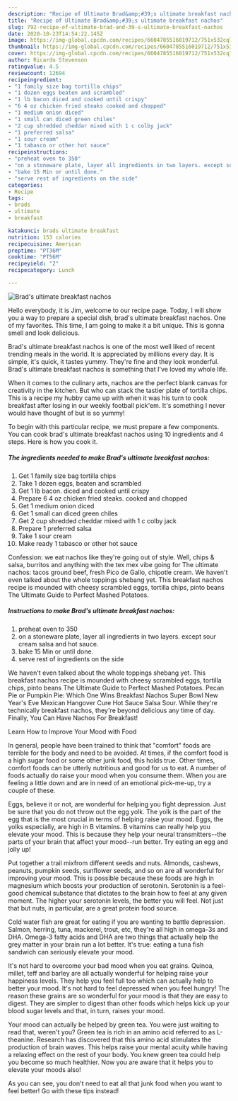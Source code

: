 ```yaml
---
description: "Recipe of Ultimate Brad&amp;#39;s ultimate breakfast nachos"
title: "Recipe of Ultimate Brad&amp;#39;s ultimate breakfast nachos"
slug: 792-recipe-of-ultimate-brad-and-39-s-ultimate-breakfast-nachos
date: 2020-10-23T14:54:22.145Z
image: https://img-global.cpcdn.com/recipes/6604785516019712/751x532cq70/brads-ultimate-breakfast-nachos-recipe-main-photo.jpg
thumbnail: https://img-global.cpcdn.com/recipes/6604785516019712/751x532cq70/brads-ultimate-breakfast-nachos-recipe-main-photo.jpg
cover: https://img-global.cpcdn.com/recipes/6604785516019712/751x532cq70/brads-ultimate-breakfast-nachos-recipe-main-photo.jpg
author: Ricardo Stevenson
ratingvalue: 4.5
reviewcount: 12694
recipeingredient:
- "1 family size bag tortilla chips"
- "1 dozen eggs beaten and scrambled"
- "1 lb bacon diced and cooked until crispy"
- "6 4 oz chicken fried steaks cooked and chopped"
- "1 medium onion diced"
- "1 small can diced green chiles"
- "2 cup shredded cheddar mixed with 1 c colby jack"
- "1 preferred salsa"
- "1 sour cream"
- "1 tabasco or other hot sauce"
recipeinstructions:
- "preheat oven to 350"
- "on a stoneware plate, layer all ingredients in two layers. except sour cream salsa and hot sauce."
- "bake 15 Min or until done."
- "serve rest of ingredients on the side"
categories:
- Recipe
tags:
- brads
- ultimate
- breakfast

katakunci: brads ultimate breakfast 
nutrition: 153 calories
recipecuisine: American
preptime: "PT36M"
cooktime: "PT56M"
recipeyield: "2"
recipecategory: Lunch

---
```



![Brad&#39;s ultimate breakfast nachos](https://img-global.cpcdn.com/recipes/6604785516019712/751x532cq70/brads-ultimate-breakfast-nachos-recipe-main-photo.jpg)

Hello everybody, it is Jim, welcome to our recipe page. Today, I will show you a way to prepare a special dish, brad&#39;s ultimate breakfast nachos. One of my favorites. This time, I am going to make it a bit unique. This is gonna smell and look delicious.

Brad&#39;s ultimate breakfast nachos is one of the most well liked of recent trending meals in the world. It is appreciated by millions every day. It is simple, it's quick, it tastes yummy. They're fine and they look wonderful. Brad&#39;s ultimate breakfast nachos is something that I've loved my whole life.

When it comes to the culinary arts, nachos are the perfect blank canvas for creativity in the kitchen. But who can stack the tastier plate of tortilla chips. This is a recipe my hubby came up with when it was his turn to cook breakfast after losing in our weekly football pick&#39;em. It&#39;s something I never would have thought of but is so yummy!


To begin with this particular recipe, we must prepare a few components. You can cook brad&#39;s ultimate breakfast nachos using 10 ingredients and 4 steps. Here is how you cook it.

<!--inarticleads1-->

##### The ingredients needed to make Brad&#39;s ultimate breakfast nachos:

1. Get 1 family size bag tortilla chips
1. Take 1 dozen eggs, beaten and scrambled
1. Get 1 lb bacon. diced and cooked until crispy
1. Prepare 6 4 oz chicken fried steaks. cooked and chopped
1. Get 1 medium onion diced
1. Get 1 small can diced green chiles
1. Get 2 cup shredded cheddar mixed with 1 c colby jack
1. Prepare 1 preferred salsa
1. Take 1 sour cream
1. Make ready 1 tabasco or other hot sauce


Confession: we eat nachos like they&#39;re going out of style. Well, chips &amp; salsa, burritos and anything with the tex mex vibe going for The ultimate nachos: tacos ground beef, fresh Pico de Gallo, chipotle cream. We haven&#39;t even talked about the whole toppings shebang yet. This breakfast nachos recipe is mounded with cheesy scrambled eggs, tortilla chips, pinto beans The Ultimate Guide to Perfect Mashed Potatoes. 

<!--inarticleads2-->

##### Instructions to make Brad&#39;s ultimate breakfast nachos:

1. preheat oven to 350
1. on a stoneware plate, layer all ingredients in two layers. except sour cream salsa and hot sauce.
1. bake 15 Min or until done.
1. serve rest of ingredients on the side


We haven&#39;t even talked about the whole toppings shebang yet. This breakfast nachos recipe is mounded with cheesy scrambled eggs, tortilla chips, pinto beans The Ultimate Guide to Perfect Mashed Potatoes. Pecan Pie or Pumpkin Pie: Which One Wins Breakfast Nachos Super Bowl New Year&#39;s Eve Mexican Hangover Cure Hot Sauce Salsa Sour. While they&#39;re technically breakfast nachos, they&#39;re beyond delicious any time of day. Finally, You Can Have Nachos For Breakfast! 

Learn How to Improve Your Mood with Food


In general, people have been trained to think that "comfort" foods are terrible for the body and need to be avoided. At times, if the comfort food is a high sugar food or some other junk food, this holds true. Other times, comfort foods can be utterly nutritious and good for us to eat. A number of foods actually do raise your mood when you consume them. When you are feeling a little down and are in need of an emotional pick-me-up, try a couple of these.

Eggs, believe it or not, are wonderful for helping you fight depression. Just be sure that you do not throw out the egg yolk. The yolk is the part of the egg that is the most crucial in terms of helping raise your mood. Eggs, the yolks especially, are high in B vitamins. B vitamins can really help you elevate your mood. This is because they help your neural transmitters--the parts of your brain that affect your mood--run better. Try eating an egg and jolly up!

Put together a trail mixfrom different seeds and nuts. Almonds, cashews, peanuts, pumpkin seeds, sunflower seeds, and so on are all wonderful for improving your mood. This is possible because these foods are high in magnesium which boosts your production of serotonin. Serotonin is a feel-good chemical substance that dictates to the brain how to feel at any given moment. The higher your serotonin levels, the better you will feel. Not just that but nuts, in particular, are a great protein food source.

Cold water fish are great for eating if you are wanting to battle depression. Salmon, herring, tuna, mackerel, trout, etc, they're all high in omega-3s and DHA. Omega-3 fatty acids and DHA are two things that actually help the grey matter in your brain run a lot better. It's true: eating a tuna fish sandwich can seriously elevate your mood. 

It's not hard to overcome your bad mood when you eat grains. Quinoa, millet, teff and barley are all actually wonderful for helping raise your happiness levels. They help you feel full too which can actually help to better your mood. It's not hard to feel depressed when you feel hungry! The reason these grains are so wonderful for your mood is that they are easy to digest. They are simpler to digest than other foods which helps kick up your blood sugar levels and that, in turn, raises your mood.

Your mood can actually be helped by green tea. You were just waiting to read that, weren't you? Green tea is rich in an amino acid referred to as L-theanine. Research has discovered that this amino acid stimulates the production of brain waves. This helps raise your mental acuity while having a relaxing effect on the rest of your body. You knew green tea could help you become so much healthier. Now you are aware that it helps you to elevate your moods also!

As you can see, you don't need to eat all that junk food when you want to feel better! Go  with  these tips  instead!

